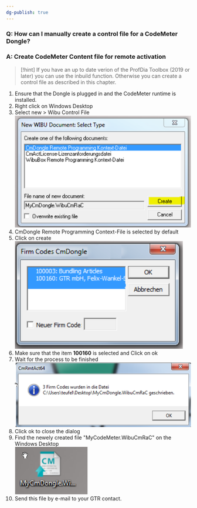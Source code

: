 ```yaml
---
dg-publish: true
---
```


### Q: How can I manually create a control file for a CodeMeter Dongle?

### A: Create CodeMeter Content file for remote activation

> [!hint]
> If you have an up to date verion of the ProfDia Toolbox (2019 or later) you can use     the inbuild function.
> Otherwise you can create a control file as described in this chapter.
> 


1. Ensure that the Dongle is plugged in and the CodeMeter runtime is installed.<br>
2. Right click on Windows Desktop<br>
3. Select new > Wibu Control File<br>
![New WIBU Document: Select type](images/CodeMeterControlFile_01.png)<br>
4. CmDongle Remote Programming Context-File is selected by default<br>
5. Click on create<br>
![Firm Codes CmDongle](images/CodeMeterControlFile_02.png)<br>
6. Make sure that the item **100160** is selected and Click on ok<br>
7. Wait for the process to be finished<br>
![CmRmtAct64](images/CodeMeterControlFile_03.png)<br>
8. Click ok to close the dialog<br>
9. Find the newely created file "MyCodeMeter.WibuCmRaC" on the Windows Desktop<br>
![Cm File](images/CodeMeterControlFile_04.png)<br>
10. Send this file by e-mail to your GTR contact.<br>
